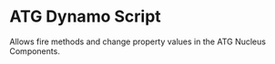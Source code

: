 ATG Dynamo Script
==============================

Allows fire methods and change property values in the ATG Nucleus Components.
